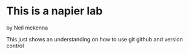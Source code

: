 # This is a napier lab
by 
Neil mckenna

This just shows an understanding on how to use git github and version control

